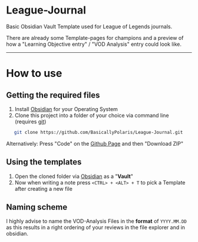 # League-Journal
Basic Obsidian Vault Template used for League of Legends journals.

There are already some Template-pages for champions and a preview of how a "Learning Objective entry" / "VOD Analysis" entry could look like.

---
# How to use

## Getting the required files
1. Install [Obsidian](https://obsidian.md/) for your Operating System
2. Clone this project into a folder of your choice via command line (requires [git](https://git-scm.com/))
```zsh
   git clone https://github.com/BasicallyPolaris/League-Journal.git
```

Alternatively: Press "Code" on the [Github Page](https://github.com/BasicallyPolaris/League-Doc) and then "Download ZIP"

## Using the templates
1. Open the cloned folder via [Obsidian](https://obsidian.md/) as a "**Vault**"
2. Now when writing a note press `<CTRL> + <ALT> + T` to pick a Template after creating a new file

## Naming scheme
I highly advise to name the VOD-Analysis Files in the **format** of `YYYY.MM.DD` as this results in a right ordering of your reviews in the file explorer and in obsidian.
